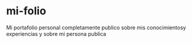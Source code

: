 # mi-folio
Mi portafolio personal completamente publico sobre mis conocimientosy experiencias y sobre mi persona publica
